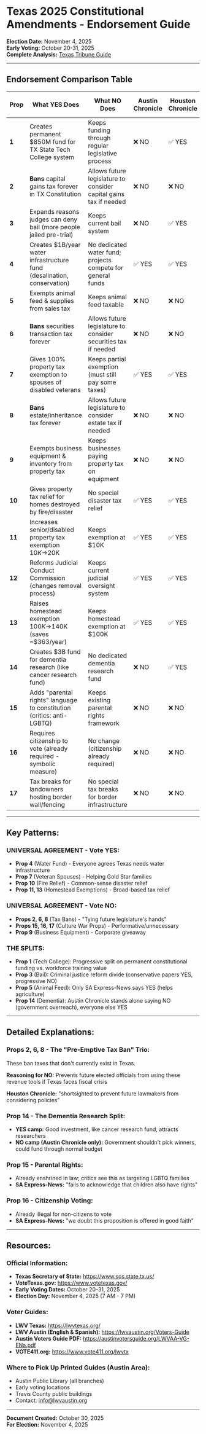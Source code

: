 # Texas 2025 Constitutional Amendments - Endorsement Guide

**Election Date:** November 4, 2025  
**Early Voting:** October 20-31, 2025  
**Complete Analysis:** [Texas Tribune Guide](https://www.texastribune.org/2025/09/22/texas-statewide-propositions-november-ballot-election/)

---

## Endorsement Comparison Table

| Prop | What YES Does | What NO Does | Austin Chronicle | Houston Chronicle | Dallas News | SA Express-News | Every Texan (Prog) | TX Dems | San Antonio DSA |
|------|--------------|-------------|------------------|-------------------|-------------|-----------------|-------------------|---------|-----------------|
| **1** | Creates permanent $850M fund for TX State Tech College system | Keeps funding through regular legislative process | ❌ NO | ✅ YES | ✅ YES | ✅ YES | ✅ YES | Split | No position |
| **2** | **Bans** capital gains tax forever in TX Constitution | Allows future legislature to consider capital gains tax if needed | ❌ NO | ❌ NO | ❌ NO | ❌ NO | ❌ NO | ❌ NO | ❌ NO |
| **3** | Expands reasons judges can deny bail (more people jailed pre-trial) | Keeps current bail system | ❌ NO | ✅ YES | ✅ YES | No position | No position | Split | ❌ NO |
| **4** | Creates $1B/year water infrastructure fund (desalination, conservation) | No dedicated water fund; projects compete for general funds | ✅ YES | ✅ YES | ✅ YES | ✅ YES | ✅ YES | ✅ YES | No position |
| **5** | Exempts animal feed & supplies from sales tax | Keeps animal feed taxable | ❌ NO | ❌ NO | ❌ NO | ✅ YES | No position | ❌ NO | No position |
| **6** | **Bans** securities transaction tax forever | Allows future legislature to consider securities tax if needed | ❌ NO | ❌ NO | ❌ NO | ❌ NO | ❌ NO | ❌ NO | No position |
| **7** | Gives 100% property tax exemption to spouses of disabled veterans | Keeps partial exemption (must still pay some taxes) | ✅ YES | ✅ YES | ✅ YES | ✅ YES | No position | ✅ YES | No position |
| **8** | **Bans** estate/inheritance tax forever | Allows future legislature to consider estate tax if needed | ❌ NO | ❌ NO | ❌ NO | ❌ NO | ❌ NO | ❌ NO | No position |
| **9** | Exempts business equipment & inventory from property tax | Keeps businesses paying property tax on equipment | ❌ NO | ❌ NO | ❌ NO | ❌ NO | No position | ❌ NO | No position |
| **10** | Gives property tax relief for homes destroyed by fire/disaster | No special disaster tax relief | ✅ YES | ✅ YES | ✅ YES | ✅ YES | No position | ✅ YES | No position |
| **11** | Increases senior/disabled property tax exemption $10K→$20K | Keeps exemption at $10K | ✅ YES | ✅ YES | ✅ YES | ✅ YES | ✅ YES (w/concerns) | ✅ YES | No position |
| **12** | Reforms Judicial Conduct Commission (changes removal process) | Keeps current judicial oversight system | ✅ YES | ✅ YES | ✅ YES | ✅ YES | No position | ✅ YES | No position |
| **13** | Raises homestead exemption $100K→$140K (saves ~$363/year) | Keeps homestead exemption at $100K | ✅ YES | ✅ YES | ✅ YES | ✅ YES | ✅ YES (w/concerns) | ✅ YES | ✅ YES |
| **14** | Creates $3B fund for dementia research (like cancer research fund) | No dedicated dementia research fund | ❌ NO | ✅ YES | ✅ YES | ✅ YES | ✅ YES | ✅ YES | ✅ YES |
| **15** | Adds "parental rights" language to constitution (critics: anti-LGBTQ) | Keeps existing parental rights framework | ❌ NO | ❌ NO | ❌ NO | ❌ NO | No position | ❌ NO | No position |
| **16** | Requires citizenship to vote (already required - symbolic measure) | No change (citizenship already required) | ❌ NO | ❌ NO | ❌ NO | ❌ NO | No position | ❌ NO | No position |
| **17** | Tax breaks for landowners hosting border wall/fencing | No special tax breaks for border infrastructure | ❌ NO | ❌ NO | ❌ NO | ❌ NO | No position | ❌ NO | No position |

---

## Key Patterns:

### UNIVERSAL AGREEMENT - Vote YES:
- **Prop 4** (Water Fund) - Everyone agrees Texas needs water infrastructure
- **Prop 7** (Veteran Spouses) - Helping Gold Star families
- **Prop 10** (Fire Relief) - Common-sense disaster relief
- **Prop 11, 13** (Homestead Exemptions) - Broad-based tax relief

### UNIVERSAL AGREEMENT - Vote NO:
- **Props 2, 6, 8** (Tax Bans) - "Tying future legislature's hands"
- **Props 15, 16, 17** (Culture War Props) - Performative/unnecessary
- **Prop 9** (Business Equipment) - Corporate giveaway

### THE SPLITS:
- **Prop 1** (Tech College): Progressive split on permanent constitutional funding vs. workforce training value
- **Prop 3** (Bail): Criminal justice reform divide (conservative papers YES, progressive NO)
- **Prop 5** (Animal Feed): Only SA Express-News says YES (helps agriculture)
- **Prop 14** (Dementia): Austin Chronicle stands alone saying NO (government overreach), everyone else YES

---

## Detailed Explanations:

### Props 2, 6, 8 - The "Pre-Emptive Tax Ban" Trio:
These ban taxes that don't currently exist in Texas.

**Reasoning for NO:** Prevents future elected officials from using these revenue tools if Texas faces fiscal crisis

**Houston Chronicle:** "shortsighted to prevent future lawmakers from considering policies"

### Prop 14 - The Dementia Research Split:
- **YES camp:** Good investment, like cancer research fund, attracts researchers
- **NO camp (Austin Chronicle only):** Government shouldn't pick winners, could fund through normal budget

### Prop 15 - Parental Rights:
- Already enshrined in law; critics see this as targeting LGBTQ families
- **SA Express-News:** "fails to acknowledge that children also have rights"

### Prop 16 - Citizenship Voting:
- Already illegal for non-citizens to vote
- **SA Express-News:** "we doubt this proposition is offered in good faith"

---

## Resources:

### Official Information:
- **Texas Secretary of State:** https://www.sos.state.tx.us/
- **VoteTexas.gov:** https://www.votetexas.gov/
- **Early Voting Dates:** October 20-31, 2025
- **Election Day:** November 4, 2025 (7 AM - 7 PM)

### Voter Guides:
- **LWV Texas:** https://lwvtexas.org/
- **LWV Austin (English & Spanish):** https://lwvaustin.org/Voters-Guide
- **Austin Voters Guide PDF:** https://austinvotersguide.org/LWVAA-VG-ENa.pdf
- **VOTE411.org:** https://www.vote411.org/lwvtx

### Where to Pick Up Printed Guides (Austin Area):
- Austin Public Library (all branches)
- Early voting locations
- Travis County public buildings
- Contact: info@lwvaustin.org

---

**Document Created:** October 30, 2025  
**For Election:** November 4, 2025
